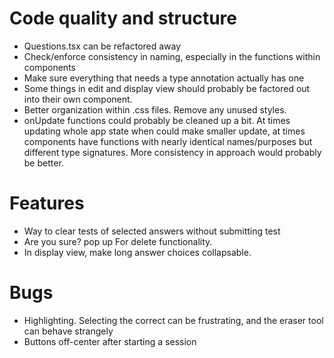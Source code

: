 # Code quality and structure
- Questions.tsx can be refactored away
- Check/enforce consistency in naming, especially in the functions within components
- Make sure everything that needs a type annotation actually has one
- Some things in edit and display view should probably be factored out into their own component.
- Better organization within .css files. Remove any unused styles.
- onUpdate functions could probably be cleaned up a bit. At times updating whole app state when could make smaller
update, at times components have functions with nearly identical names/purposes but different type signatures. More
consistency in approach would probably be better.

# Features
- Way to clear tests of selected answers without submitting test
- Are you sure? pop up For delete functionality. 
- In display view, make long answer choices collapsable. 


# Bugs
- Highlighting. Selecting the correct can be frustrating, and the eraser tool can behave strangely
- Buttons off-center after starting a session